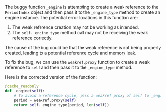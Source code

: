 The buggy function `_engine` is attempting to create a weak reference to the `PeriodIndex` object and then pass it to the `_engine_type` method to create an engine instance. The potential error locations in this function are:
1. The weak reference creation may not be working as intended.
2. The `self._engine_type` method call may not be receiving the weak reference correctly.

The cause of the bug could be that the weak reference is not being properly created, leading to a potential reference cycle and memory leak.

To fix the bug, we can use the `weakref.proxy` function to create a weak reference to `self` and then pass it to the `_engine_type` method.

Here is the corrected version of the function:
```python
@cache_readonly
def _engine(self):
    # To avoid a reference cycle, pass a weakref proxy of self to _engine_type.
    period = weakref.proxy(self)
    return self._engine_type(period, len(self))
```